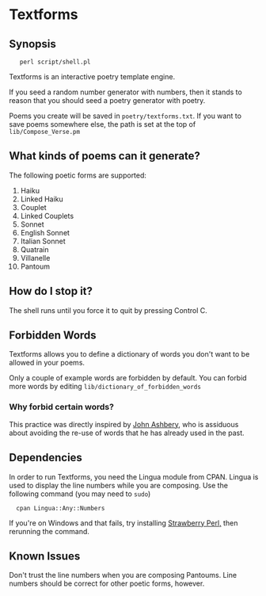 # Textforms

## Synopsis

       perl script/shell.pl

Textforms is an interactive poetry template engine.

If you seed a random number generator with numbers, then it stands to
reason that you should seed a poetry generator with poetry.

Poems you create will be saved in `poetry/textforms.txt`.  If you want
to save poems somewhere else, the path is set at the top of
`lib/Compose_Verse.pm`

## What kinds of poems can it generate?

The following poetic forms are supported:

1. Haiku
7. Linked Haiku 
0. Couplet
8. Linked Couplets 
3. Sonnet
4. English Sonnet
5. Italian Sonnet
2. Quatrain 
9. Villanelle
10. Pantoum

## How do I stop it?

The shell runs until you force it to quit by pressing
Control C.

## Forbidden Words

Textforms allows you to define a dictionary of words you don't want to
be allowed in your poems.

Only a couple of example words are forbidden by default.  You can
forbid more words by editing `lib/dictionary_of_forbidden_words`

### Why forbid certain words?

This practice was directly inspired by [John Ashbery](http://en.wikipedia.org/wiki/John_Ashbery), who is assiduous about avoiding the re-use of words that he has already used in the past.

## Dependencies

In order to run Textforms, you need the Lingua module from CPAN.
Lingua is used to display the line numbers while you are composing.
Use the following command (you may need to `sudo`)

      cpan Lingua::Any::Numbers

If you're on Windows and that fails, try installing 
[Strawberry Perl,](http://strawberryperl.com/ "Larry Wall recommends Strawberry Perl for Windows")
then rerunning the command.

## Known Issues

Don't trust the line numbers when you are composing Pantoums.  Line
numbers should be correct for other poetic forms, however.
